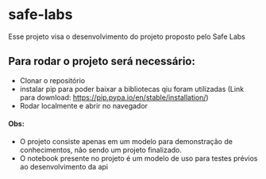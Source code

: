 # safe-labs
Esse projeto visa o desenvolvimento do projeto proposto pelo Safe Labs

## Para rodar o projeto será necessário:
 - Clonar o repositório
 - instalar pip para poder baixar a bibliotecas qiu foram utilizadas (Link para download: https://pip.pypa.io/en/stable/installation/)
 - Rodar localmente e abrir no navegador
 
 
 
 #### Obs:
 - O projeto consiste apenas em um modelo para demonstração de conhecimentos, não sendo um projeto finalizado. 
 - O notebook presente no projeto é um modelo de uso para testes prévios ao desenvolvimento da api
           
